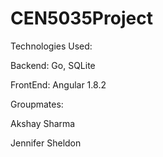 # CEN5035Project

Technologies Used:

Backend: Go, SQLite

FrontEnd: Angular 1.8.2

Groupmates:

Akshay Sharma

Jennifer Sheldon

